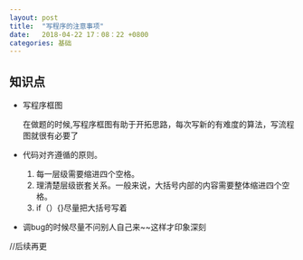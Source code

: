 ```yaml
---
layout: post
title:  "写程序的注意事项"
date:   2018-04-22 17：08：22 +0800
categories: 基础
---
```

## 知识点

- 写程序框图

  在做题的时候,写程序框图有助于开拓思路，每次写新的有难度的算法，写流程图就很有必要了
- 代码对齐遵循的原则。
    1. 每一层级需要缩进四个空格。
    2. 理清楚层级嵌套关系。一般来说，大括号内部的内容需要整体缩进四个空格。
    3. if（）{}尽量把大括号写着
- 调bug的时候尽量不问别人自己来~~这样才印象深刻

//后续再更
